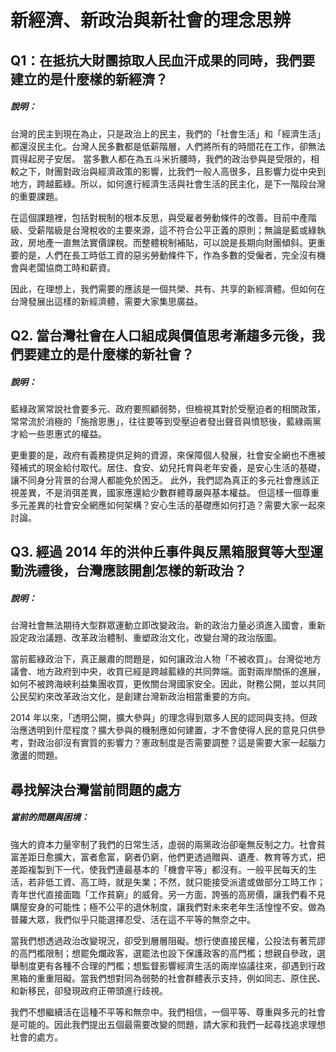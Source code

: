 # 新經濟、新政治與新社會的理念思辨

## Q1：在抵抗大財團掠取人民血汗成果的同時，我們要建立的是什麼樣的新經濟？

##### 說明：

台灣的民主到現在為止，只是政治上的民主，我們的「社會生活」和「經濟生活」都還沒民主化。台灣人民多數都是低薪階層，人們將所有的時間花在工作，卻無法買得起房子安居。
當多數人都在為五斗米折腰時，我們的政治參與是受限的，相較之下，財團對政治與經濟政策的影響，比我們一般人高很多，且影響力從中央到地方，跨越藍綠。所以，如何進行經濟生活與社會生活的民主化，是下一階段台灣的重要課題。

在這個課題裡，包括對稅制的根本反思，與受雇者勞動條件的改善。目前中產階級、受薪階級是台灣稅收的主要來源，這不符合公平正義的原則；無論是藍或綠執政，房地產一直無法實價課稅。而整體稅制補貼，可以說是長期向財團傾斜。更重要的是，人們在長工時低工資的惡劣勞動條件下，作為多數的受僱者，完全沒有機會與老闆協商工時和薪資。

因此，在理想上，我們需要的應該是一個共榮、共有、共享的新經濟體。但如何在台灣發展出這樣的新經濟體，需要大家集思廣益。

## Q2. 當台灣社會在人口組成與價值思考漸趨多元後，我們要建立的是什麼樣的新社會？

##### 說明：

藍綠政黨常說社會要多元、政府要照顧弱勢，但檢視其對於受壓迫者的相關政策，常常流於消極的「施捨恩惠」，往往要等到受壓迫者發出聲音與憤怒後，藍綠兩黨才給一些恩惠式的權益。

更重要的是，政府有義務提供足夠的資源，來保障個人發展，社會安全網也不應被殘補式的現金給付取代。居住、食安、幼兒托育與老年安養，是安心生活的基礎，讓不同身分背景的台灣人都能免於困乏。
此外，我們認為真正的多元社會應該正視差異，不是消弭差異，國家應還給少數群體尊嚴與基本權益。
但這樣一個尊重多元差異的社會安全網應如何架構？安心生活的基礎應如何打造？需要大家一起來討論。

## Q3. 經過 2014 年的洪仲丘事件與反黑箱服貿等大型運動洗禮後，台灣應該開創怎樣的新政治？

##### 說明：

台灣社會無法期待大型群眾運動立即改變政治。新的政治力量必須進入國會，重新設定政治議題、改革政治體制、重塑政治文化，改變台灣的政治版圖。

當前藍綠政治下，真正嚴肅的問題是，如何讓政治人物「不被收買」。台灣從地方議會、地方政府到中央，收買已經是跨越藍綠的共同弊端。面對兩岸關係的進展，如何不被跨海峽利益集團收買，更攸關台灣國家安全。因此，財務公開，並以共同公民契約來改革政治文化，是創建台灣新政治相當重要的方向。

2014 年以來，「透明公開，擴大參與」的理念得到眾多人民的認同與支持。但政治應透明到什麼程度？擴大參與的機制應如何建置，才不會使得人民的意見只供參考，對政治卻沒有實質的影響力？憲政制度是否需要調整？這是需要大家一起腦力激盪的問題。

## 尋找解決台灣當前問題的處方

##### 當前的問題與困境：

強大的資本力量宰制了我們的日常生活，虛弱的兩黨政治卻毫無反制之力。社會貧富差距日愈擴大，富者愈富，窮者仍窮，他們更透過贈與、遺產、教育等方式，把差距複製到下一代，使我們連最基本的「機會平等」都沒有。一般平民每天的生活，若非低工資、高工時，就是失業；不然，就只能接受派遣或做部分工時工作；青年世代直接面臨「工作貧窮」的威脅。另一方面，誇張的高房價，讓我們看不見購屋安身的可能性；極不公平的退休制度，讓我們對未來老年生活惶惶不安。做為普羅大眾，我們似乎只能選擇忍受、活在這不平等的無奈之中。

當我們想透過政治改變現況，卻受到層層阻礙。想行使直接民權，公投法有著荒謬的高門檻限制；想罷免爛政客，選罷法也設下保護政客的高門檻；想親自參政，選舉制度更有各種不合理的門檻；想監督影響經濟生活的兩岸協議往來，卻遇到行政黑箱的重重阻礙。當我們想對同為弱勢的社會群體表示支持，例如同志、原住民、和新移民，卻發現政府正帶頭進行歧視。

我們不想繼續活在這種不平等和無奈中。我們相信，一個平等、尊重與多元的社會是可能的。因此我們提出五個最需要改變的問題，請大家和我們一起尋找追求理想社會的處方。